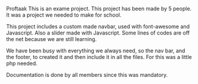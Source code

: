 Proftaak
This is an exame project. This project has been made by 5 people. It was a project we needed to make for school.

This project includes a custom made navbar, used with font-awesome and Javascript. Also a slider made with Javascript. Some lines of codes are off the net because we are still learning.

We have been busy with everything we always need, so the nav bar, and the footer, to created it and then include it in all the files. For this was a little php needed.

Documentation is done by all members since this was mandatory.
